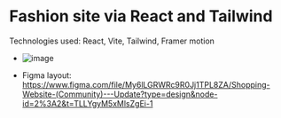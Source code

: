 # Fashion site via React and Tailwind

Technologies used: React, Vite, Tailwind, Framer motion

- ![image](https://github.com/user-attachments/assets/947305b5-7742-4dc6-ad7e-2c701fc66608)

- Figma layout: https://www.figma.com/file/My6lLGRWRc9R0Jj1TPL8ZA/Shopping-Website-(Community)---Update?type=design&node-id=2%3A2&t=TLLYgyM5xMlsZgEi-1

